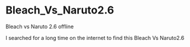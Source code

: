 # Bleach_Vs_Naruto2.6
Bleach vs Naruto 2.6 offline

I searched for a long time on the internet to find this Bleach Vs Naruto2.6